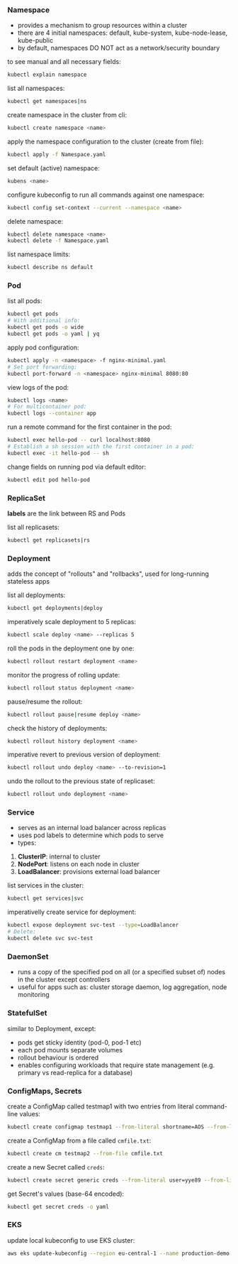 ### Namespace

- provides a mechanism to group resources within a cluster
- there are 4 initial namespaces: default, kube-system, kube-node-lease, kube-public
- by default, namespaces DO NOT act as a network/security boundary

to see manual and all necessary fields:
```bash
kubectl explain namespace
```

list all namespaces:
```bash
kubectl get namespaces|ns
```

create namespace in the cluster from cli:
```bash
kubectl create namespace <name>
```

apply the namespace configuration to the cluster (create from file):
```bash
kubectl apply -f Namespace.yaml
```

set default (active) namespace:
```bash
kubens <name>
```

configure kubeconfig to run all commands against one namespace:
```bash
kubectl config set-context --current --namespace <name>
```

delete namespace:
```bash
kubectl delete namespace <name>
kubectl delete -f Namespace.yaml
```

list namespace limits:
```bash
kubectl describe ns default
```

### Pod

list all pods:
```bash
kubectl get pods
# With additional info:
kubectl get pods -o wide
kubectl get pods -o yaml | yq
```

apply pod configuration:
```bash
kubectl apply -n <namespace> -f nginx-minimal.yaml
# Set port forwarding:
kubectl port-forward -n <namespace> nginx-minimal 8080:80
```

view logs of the pod:
```bash
kubectl logs <name>
# For multicontainer pod:
kubectl logs --container app
```

run a remote command for the first container in the pod:
```bash
kubectl exec hello-pod -- curl localhost:8080
# Establish a sh session with the first container in a pod:
kubectl exec -it hello-pod -- sh
```

change fields on running pod via default editor:
```bash
kubectl edit pod hello-pod
```
### ReplicaSet

**labels** are the link between RS and Pods

list all replicasets:
```bash
kubectl get replicasets|rs
```

### Deployment

adds the concept of "rollouts" and "rollbacks", used for long-running stateless apps

list all deployments:
```bash
kubectl get deployments|deploy
```

imperatively scale deployment to 5 replicas:
```bash
kubectl scale deploy <name> --replicas 5
```

roll the pods in the deployment one by one:
```bash
kubectl rollout restart deployment <name>
```

monitor the progress of rolling update:
```bash
kubectl rollout status deployment <name>
```

pause/resume the rollout:
```bash
kubectl rollout pause|resume deploy <name>
```

check the history of deployments:
```bash
kubectl rollout history deployment <name>
```

imperative revert to previous version of deployment:
```bash
kubectl rollout undo deploy <name> --to-revision=1
```

undo the rollout to the previous state of replicaset:
```bash
kubectl rollout undo deployment <name>
```

### Service

- serves as an internal load balancer across replicas
- uses pod labels to determine which pods to serve
- types:
1. **ClusterIP**: internal to cluster
2. **NodePort**: listens on each node in cluster
3. **LoadBalancer**: provisions external load balancer

list services in the cluster:
```bash
kubectl get services|svc
```

imperativelly create service for deployment:
```bash
kubectl expose deployment svc-test --type=LoadBalancer
# Delete:
kubectl delete svc svc-test
```
### DaemonSet

- runs a copy of the specified pod on all (or a specified subset of) nodes in the cluster except controllers
- useful for apps such as: cluster storage daemon, log aggregation, node monitoring

### StatefulSet

similar to Deployment, except:
- pods get sticky identity (pod-0, pod-1 etc)
- each pod mounts separate volumes
- rollout behaviour is ordered
- enables configuring workloads that require state management (e.g. primary vs read-replica for a database)

### ConfigMaps, Secrets

create a ConfigMap called testmap1 with two entries from literal command-line values:
```bash
kubectl create configmap testmap1 --from-literal shortname=AOS --from-literal longname="Agents of Shield"
```

create a ConfigMap from a file called `cmfile.txt`:
```bash
kubectl create cm testmap2 --from-file cmfile.txt
```

create a new Secret called `creds`:
```bash
kubectl create secret generic creds --from-literal user=yye89 --from-literal pwd=Password123
```

get Secret's values (base-64 encoded):
```bash
kubectl get secret creds -o yaml
```

### EKS

update local kubeconfig to use EKS cluster:
```bash
aws eks update-kubeconfig --region eu-central-1 --name production-demo
```